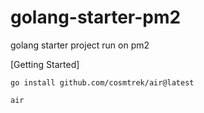 # golang-starter-pm2
golang starter project run on pm2

[Getting Started]
```
go install github.com/cosmtrek/air@latest

air
```
